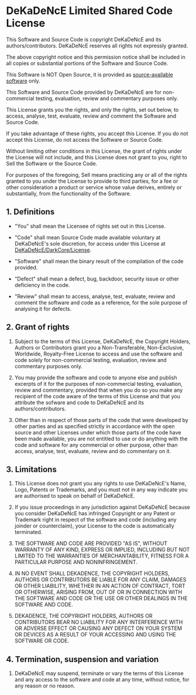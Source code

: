 # DeKaDeNcE Limited Shared Code License

This Software and Source Code is copyright DeKaDeNcE and its authors/contributors. DeKaDeNcE reserves all rights not expressly granted.

The above copyright notice and this permission notice shall be included in all copies or substantial portions of the Software and Source Code.

This Software is NOT Open Source, it is provided as [source-available software](https://en.wikipedia.org/wiki/Source-available_software) only.

This Software and Source Code provided by DeKaDeNcE are for non-commercial testing, evaluation, review and commentary purposes only.

This License grants you the rights, and only the rights, set out below, to access, analyse, test, evaluate, review and comment the Software and Source Code.

If you take advantage of these rights, you accept this License. If you do not accept this License, do not access the Software or Source Code.

Without limiting other conditions in this License, the grant of rights under the License will not include, and this License does not grant to you, right to Sell the Software or the Source Code.

For purposes of the foregoing, Sell means practicing any or all of the rights granted to you under the License to provide to third parties, for a fee or other consideration a product or service whose value derives, entirely or substantially, from the functionality of the Software.

## 1. Definitions

- "You" shall mean the Licensee of rights set out in this License.

- "Code" shall mean Source Code made available voluntary at DeKaDeNcE's sole discretion, for access under this License at [DeKaDeNcE/DarkCore/License](https://github.com/DeKaDeNcE/DarkCore/blob/main/LICENSE.md).

- "Software" shall mean the binary result of the compilation of the code provided.

- "Defect" shall mean a defect, bug, backdoor, security issue or other deficiency in the code.

- "Review" shall mean to access, analyse, test, evaluate, review and comment the software and code as a reference, for the sole purpose of analysing it for defects.

## 2. Grant of rights

1. Subject to the terms of this License, DeKaDeNcE, the Copyright Holders, Authors or Contributors grant you a Non-Transferable, Non-Exclusive, Worldwide, Royalty-Free License to access and use the software and code solely for non-commercial testing, evaluation, review and commentary purposes only.

2. You may provide the software and code to anyone else and publish excerpts of it for the purposes of non-commercial testing, evaluation, review and commentary, provided that when you do so you make any recipient of the code aware of the terms of this License and that you attribute the sofware and code to DeKaDeNcE and its authors/contributors.

3. Other than in respect of those parts of the code that were developed by other parties and as specified strictly in accordance with the open source and other Licenses under which those parts of the code have been made available, you are not entitled to use or do anything with the code and software for any commercial or other purpose, other than access, analyse, test, evaluate, review and do commentary on it.

## 3. Limitations

1. This License does not grant you any rights to use DeKaDeNcE's Name, Logo, Patents or Trademarks, and you must not in any way indicate you are authorised to speak on behalf of DeKaDeNcE.

2. If you issue proceedings in any jurisdiction against DeKaDeNcE because you consider DeKaDeNcE has infringed Copyright or any Patent or Trademark right in respect of the software and code (including any joinder or counterclaim), your License to the code is automatically terminated.

3. THE SOFTWARE AND CODE ARE PROVIDED "AS IS", WITHOUT WARRANTY OF ANY KIND, EXPRESS OR IMPLIED, INCLUDING BUT NOT LIMITED TO THE WARRANTIES OF MERCHANTABILITY, FITNESS FOR A PARTICULAR PURPOSE AND NONINFRINGEMENT.

4. IN NO EVENT SHALL DEKADENCE, THE COPYRIGHT HOLDERS, AUTHORS OR CONTRIBUTORS BE LIABLE FOR ANY CLAIM, DAMAGES OR OTHER LIABILITY, WHETHER IN AN ACTION OF CONTRACT, TORT OR OTHERWISE, ARISING FROM, OUT OF OR IN CONNECTION WITH THE SOFTWARE AND CODE OR THE USE OR OTHER DEALINGS IN THE SOFTWARE AND CODE.

5. DEKADENCE, THE COPYRIGHT HOLDERS, AUTHORS OR CONTRIBUTORS BEAR NO LIABILITY FOR ANY INTERFERENCE WITH OR ADVERSE EFFECT OR CAUSING ANY DEFECT ON YOUR SYSTEM OR DEVICES AS A RESULT OF YOUR ACCESSING AND USING THE SOFTWARE OR CODE.

## 4. Termination, suspension and variation

1. DeKaDeNcE may suspend, terminate or vary the terms of this License and any access to the software and code at any time, without notice, for any reason or no reason.